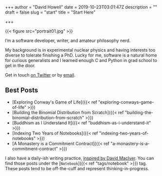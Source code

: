 +++
author = "David Howell"
date = 2019-10-23T03:01:47Z
description = ""
draft = false
slug = "start"
title = "Start Here"

+++


{{< figure src="portrait01.jpg" >}}

I’m a software developer, writer, and amateur philosophy nerd.

My background is in experimental nuclear physics and having interests too diverse to tolerate finishing a PhD. Lucky for me, software is a natural home for curious generalists and I learned enough C and Python in grad school to get in the door.

Get in touch [on Twitter](http://twitter.com/dehowell) or by [email](mailto:dave@howell.io).

## Best Posts

* [Exploring Conway's Game of Life]({{< ref "exploring-conways-game-of-life" >}})
* [Building the Binomial Distribution from Scratch]({{< ref "building-the-binomial-distribution-from-scratch" >}})
* [Buddhism as I Understand It]({{< ref "buddhism-as-i-understand-it" >}})
* [Indexing Two Years of Notebooks]({{< ref "indexing-two-years-of-notebooks" >}})
* [A Monastery is a Commitment Contract]({{< ref "a-monastery-is-a-commitment-contract" >}})

I also have a daily-ish writing practice, [inspired by David MacIver](https://notebook.drmaciver.com/posts/2020-06-08-10:11.html). You can find those posts under the [`Notebook`]({{< ref "tags/notebook" >}}) tag. These posts tend to be off-the-cuff and represent thinking-in-progress.

